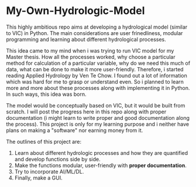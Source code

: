 # My-Own-Hydrologic-Model
This highly ambitious repo aims at developing a hydrological model (similar to VIC) in Python. The main considerations are user frinedliness, modular programming and learning about different hydrological processes.

This idea came to my mind when i was trying to run VIC model for my Master thesis. How all the processes worked, why choose a particular method for calculation of a particular variable, why do we need this much of data, what can be done to make it more user-friendly. Therefore, i started reading Applied Hydrology by Ven Te Chow. I found out a lot of information which was hard for me to grasp or understand even. So i planned to learn more and more about these processes along with implementing it in Python. In such ways, this idea was born.

The model would be conceptually based on VIC, but it would be built from scratch. I will post the progress here in this repo along with proper documentation (i might learn to write proper and good documentation along the process). This project is only for my learning purpose and i neither have plans on making a "software" nor earning money from it. 

The outlines of this project are:

1. Learn about different hydrologic processes and how they are quantified and develop functions side by side.
2. Make the functions modular, user-friendly with **proper documentation**.
3. Try to incorporate AI/ML/DL.
4. Finally, make a GUI.


